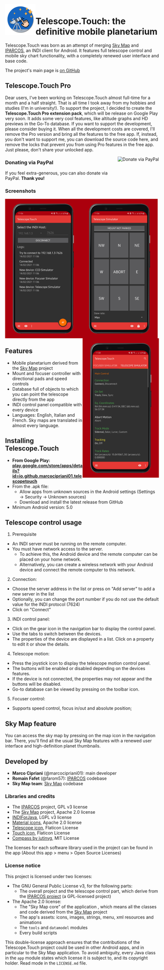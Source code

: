 <img align="left" width="100" height="100" src="res/icon.svg">

# Telescope.Touch: the definitive mobile planetarium

Telescope.Touch was born as an attempt of merging [Sky Map](https://github.com/sky-map-team/stardroid) and
[IPARCOS](https://github.com/INDIForJava/IPARCOS), an INDI client for Android. It features full telescope control
and mobile sky chart functionality, with a completely renewed user interface and base code.

The project's main page is [on GitHub](https://github.com/marcocipriani01/Telescope.Touch)

## Telescope.Touch Pro

Dear users, I've been working on Telescope.Touch almost full-time for a month and a half straight. That is all time I took away from my hobbies and studies (I'm in university!). To support the project, I decided to create the **Telescope.Touch Pro extension pack**, which will be release on Google Play very soon. It adds some very cool features, like altitude graphs and HD previews in the Go-To database. If you want to support the development, please consider buying it. When all the development costs are covered, I'll remove the Pro version and bring all the features to the free app. If, instead, you don't want to support me, you can download the source code here, and remove the locks that prevent you from using Pro features in the free app. Just please, don't share your unlocked app.

<a href="https://www.paypal.com/donate?hosted_button_id=P4SBCHY837WMY" target="_blank"><img alt="Donate via PayPal" border="0" src="https://raw.githubusercontent.com/marcocipriani01/Telescope.Touch/master/res/Paypal_donate.png" height="70" align="right"/></a>

### Donating via PayPal

If you feel extra-generous, you can also donate via PayPal. **Thank you!**

### Screenshots

<img align="left" width="250" src="res/Connection.png">
<img align="center" width="250" src="res/Mount.png">
<img align="right" width="250" src="res/Control.png">

## Features

- Mobile planetarium derived from the [Sky Map](https://github.com/sky-map-team/stardroid) project
- Mount and focuser controller with directional pads and speed controls
- Database full of objects to which you can point the telescope directly from the app
- INDI control panel compatible with every device
- Languages: English, Italian and French. Sky maps are translated in almost every language.

## Installing Telescope.Touch

- **From Google Play: [play.google.com/store/apps/details?id=io.github.marcocipriani01.telescopetouch](https://play.google.com/store/apps/details?id=io.github.marcocipriani01.telescopetouch)**
- From the .apk file:
  - Allow apps from unknown sources in the Android settings (Settings → Security → Unknown sources)
  - Download and install the latest release from GitHub
- Minimum Android version: 5.0

## Telescope control usage

1. Prerequisite
  - An INDI server must be running on the remote computer.
  - You must have network access to the server. 
    - To achieve this, the Android device and the remote computer can be placed on your home network.
    - Alternatively, you can create a wireless network with your Android device and connect the remote computer to this network.
2. Connection:
  - Choose the server address in the list or press on "Add server" to add a new server in the list
  - Optionally, you can change the port number if you do not use the default value for the INDI protocol (7624)
  - Click on "Connect"
3. INDI control panel:
  - Click on the gear icon in the navigation bar to display the control panel.
  - Use the tabs to switch between the devices.
  - The properties of the device are displayed in a list. Click on a property to edit it or show the details.
4. Telescope motion:
  - Press the joystick icon to display the telescope motion control panel.
  - The buttons will be enabled or disabled depending on the devices features.
  - If the device is not connected, the properties may not appear and the buttons will be disabled.
  - Go-to database can be viewed by pressing on the toolbar icon.
5. Focuser control:
  - Supports speed control, focus in/out and absolute position;

## Sky Map feature

You can access the sky map by pressing on the map icon in the navigation bar. There, you'll find all the usual Sky Map features
with a renewed user interface and high-definition planet thumbnails.

## Developed by

- **Marco Cipriani** (@marcocipriani01): main developer
- **Romain Fafet** (@farom57): [IPARCOS](https://github.com/INDIForJava/IPARCOS) codebase
- **Sky Map team**: [Sky Map](https://github.com/sky-map-team/stardroid) codebase

### Libraries and credits

- The [IPARCOS](https://github.com/INDIForJava/IPARCOS) project, GPL v3 license
- The [Sky Map](https://github.com/sky-map-team/stardroid) project, Apache 2.0 license
- [INDIForJava](https://github.com/INDIForJava/INDIForJava), LGPL v3 license
- [Material icons](https://material.io/resources/icons/), Apache 2.0 license
- [Telescope icon](https://www.flaticon.com/free-icon/telescope_1086070?term=telescope&page=1&position=81&related_item_id=1086070), Flaticon License
- [Touch icon](https://www.flaticon.com/free-icon/touch_941563?term=touch&page=1&position=6&related_item_id=941563), Flaticon License
- [Compass by iutinvg](https://github.com/iutinvg/compass), MIT License

The licenses for each software library used in the project can be found in the app (About this app > menu > Open Source Licenses)

### License notice

This project is licensed under two licenses:

- The GNU General Public License v3, for the following parts:
  - The overall project and the telescope control part, which derive from the [IPARCOS project](https://github.com/INDIForJava/IPARCOS/) (a GPL-licensed project)
- The Apache 2.0 license:
  - The "Sky Map core" of the application , which means all the classes and code derived from the [Sky Map](https://github.com/sky-map-team/stardroid) project
  - The app's assets: icons, images, strings, menu, xml resources and animations
  - The `tools` and `datamodel` modules
  - Every build scripts

This double-license approach ensures that the contributions of the Telescope.Touch project could
be used in other Android apps, and in particular to the Sky Map application.
To avoid ambiguity, every Java class in the `app` module states which license it is
subject to, and its copyright holder. Read mode in the `LICENSE.md` file.
